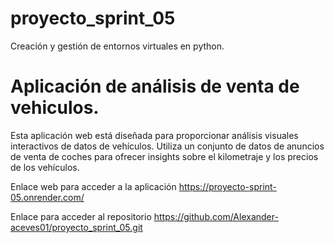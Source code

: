 # proyecto_sprint_05
Creación y gestión de entornos virtuales en python.
# Aplicación de análisis de venta de vehiculos. 
Esta aplicación web está diseñada para proporcionar análisis visuales interactivos de datos de vehículos. Utiliza un conjunto de datos de anuncios de venta de coches para ofrecer insights sobre el kilometraje y los precios de los vehículos.

Enlace web para acceder a la aplicación
https://proyecto-sprint-05.onrender.com/

Enlace para acceder al repositorio 
https://github.com/Alexander-aceves01/proyecto_sprint_05.git
